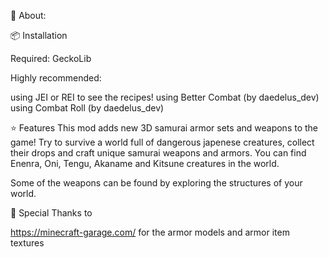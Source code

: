 📖 About:

📦 Installation

Required:
GeckoLib

Highly recommended:

using JEI or REI to see the recipes!
using Better Combat (by daedelus_dev)
using Combat Roll (by daedelus_dev)
 

⭐️ Features
This mod adds new 3D samurai armor sets and weapons to the game!
Try to survive a world full of dangerous japenese creatures, collect their drops and craft unique samurai weapons and armors.
You can find Enenra, Oni, Tengu, Akaname and Kitsune creatures in the world.

Some of the weapons can be found by exploring the structures of your world.

 

🎨 Special Thanks to

https://minecraft-garage.com/  for the armor models and armor item textures
